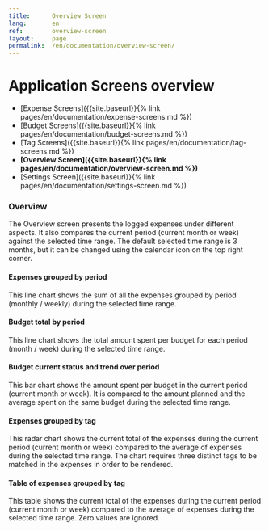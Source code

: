 ```yaml
---
title:      Overview Screen
lang:       en
ref:        overview-screen
layout:     page
permalink:  /en/documentation/overview-screen/
---
```


# Application Screens overview


- [Expense Screens]({{site.baseurl}}{%    link pages/en/documentation/expense-screens.md %})
- [Budget Screens]({{site.baseurl}}{%     link pages/en/documentation/budget-screens.md  %})
- [Tag Screens]({{site.baseurl}}{%        link pages/en/documentation/tag-screens.md     %})
- **[Overview Screen]({{site.baseurl}}{%  link pages/en/documentation/overview-screen.md %})**
- [Settings Screen]({{site.baseurl}}{%    link pages/en/documentation/settings-screen.md %})


### Overview

The Overview screen presents the logged expenses under different aspects.
It also compares the current period (current month or week) against the selected time range.
The default selected time range is 3 months, but it can be changed using the calendar icon on the top right corner.

#### Expenses grouped by period

This line chart shows the sum of all the expenses grouped by period (monthly / weekly) during the selected time range.

#### Budget total by period

This line chart shows the total amount spent per budget for each period (month / week) during the selected time range.

#### Budget current status and trend over period

This bar chart shows the amount spent per budget in the current period (current month or week). 
It is compared to the amount planned and the average spent on the same budget during the selected time range.

#### Expenses grouped by tag

This radar chart shows the current total of the expenses during the current period (current month or week) compared to the average of expenses during the selected time range. 
The chart requires three distinct tags to be matched in the expenses in order to be rendered.

#### Table of expenses grouped by tag

This table shows the current total of the expenses during the current period (current month or week) compared to the average of expenses during the selected time range. 
Zero values are ignored.
